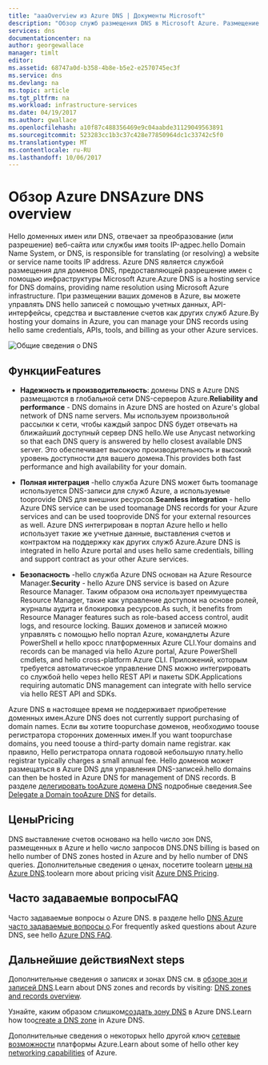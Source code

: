 ```yaml
---
title: "aaaOverview из Azure DNS | Документы Microsoft"
description: "Обзор служб размещения DNS в Microsoft Azure. Размещение домена в Microsoft Azure."
services: dns
documentationcenter: na
author: georgewallace
manager: timlt
editor: 
ms.assetid: 68747a0d-b358-4b8e-b5e2-e2570745ec3f
ms.service: dns
ms.devlang: na
ms.topic: article
ms.tgt_pltfrm: na
ms.workload: infrastructure-services
ms.date: 04/19/2017
ms.author: gwallace
ms.openlocfilehash: a10f87c488356469e9c04aabde31129049563891
ms.sourcegitcommit: 523283cc1b3c37c428e77850964dc1c33742c5f0
ms.translationtype: MT
ms.contentlocale: ru-RU
ms.lasthandoff: 10/06/2017
---
```

# <a name="azure-dns-overview"></a><span data-ttu-id="c4870-104">Обзор Azure DNS</span><span class="sxs-lookup"><span data-stu-id="c4870-104">Azure DNS overview</span></span>

<span data-ttu-id="c4870-105">Hello доменных имен или DNS, отвечает за преобразование (или разрешение) веб-сайта или службы имя tooits IP-адрес.</span><span class="sxs-lookup"><span data-stu-id="c4870-105">hello Domain Name System, or DNS, is responsible for translating (or resolving) a website or service name tooits IP address.</span></span> <span data-ttu-id="c4870-106">Azure DNS является службой размещения для доменов DNS, предоставляющей разрешение имен с помощью инфраструктуры Microsoft Azure.</span><span class="sxs-lookup"><span data-stu-id="c4870-106">Azure DNS is a hosting service for DNS domains, providing name resolution using Microsoft Azure infrastructure.</span></span> <span data-ttu-id="c4870-107">При размещении ваших доменов в Azure, вы можете управлять DNS hello записей с помощью учетных данных, API-интерфейсы, средства и выставление счетов как других служб Azure.</span><span class="sxs-lookup"><span data-stu-id="c4870-107">By hosting your domains in Azure, you can manage your DNS records using hello same credentials, APIs, tools, and billing as your other Azure services.</span></span>

![Общие сведения о DNS](./media/dns-overview/scenario.png)

## <a name="features"></a><span data-ttu-id="c4870-109">Функции</span><span class="sxs-lookup"><span data-stu-id="c4870-109">Features</span></span>

* <span data-ttu-id="c4870-110">**Надежность и производительность**: домены DNS в Azure DNS размещаются в глобальной сети DNS-серверов Azure.</span><span class="sxs-lookup"><span data-stu-id="c4870-110">**Reliability and performance** - DNS domains in Azure DNS are hosted on Azure's global network of DNS name servers.</span></span> <span data-ttu-id="c4870-111">Мы используем произвольной рассылки к сети, чтобы каждый запрос DNS будет отвечать на ближайший доступный сервер DNS hello.</span><span class="sxs-lookup"><span data-stu-id="c4870-111">We use Anycast networking so that each DNS query is answered by hello closest available DNS server.</span></span> <span data-ttu-id="c4870-112">Это обеспечивает высокую производительность и высокий уровень доступности для вашего домена.</span><span class="sxs-lookup"><span data-stu-id="c4870-112">This provides both fast performance and high availability for your domain.</span></span>

* <span data-ttu-id="c4870-113">**Полная интеграция** -hello служба Azure DNS может быть toomanage используется DNS-записи для служб Azure, а используемые tooprovide DNS для внешних ресурсов.</span><span class="sxs-lookup"><span data-stu-id="c4870-113">**Seamless integration** - hello Azure DNS service can be used toomanage DNS records for your Azure services and can be used tooprovide DNS for your external resources as well.</span></span> <span data-ttu-id="c4870-114">Azure DNS интегрирован в портал Azure hello и hello использует такие же учетные данные, выставления счетов и контрактом на поддержку как других служб Azure.</span><span class="sxs-lookup"><span data-stu-id="c4870-114">Azure DNS is integrated in hello Azure portal and uses hello same credentials, billing and support contract as your other Azure services.</span></span>

* <span data-ttu-id="c4870-115">**Безопасность** -hello служба Azure DNS основан на Azure Resource Manager.</span><span class="sxs-lookup"><span data-stu-id="c4870-115">**Security** - hello Azure DNS service is based on Azure Resource Manager.</span></span> <span data-ttu-id="c4870-116">Таким образом она использует преимущества Resource Manager, такие как управление доступом на основе ролей, журналы аудита и блокировка ресурсов.</span><span class="sxs-lookup"><span data-stu-id="c4870-116">As such, it benefits from Resource Manager features such as role-based access control, audit logs, and resource locking.</span></span> <span data-ttu-id="c4870-117">Ваших доменов и записей можно управлять с помощью hello портал Azure, командлеты Azure PowerShell и hello кросс платформенных Azure CLI.</span><span class="sxs-lookup"><span data-stu-id="c4870-117">Your domains and records can be managed via hello Azure portal, Azure PowerShell cmdlets, and hello cross-platform Azure CLI.</span></span> <span data-ttu-id="c4870-118">Приложений, которым требуется автоматическое управление DNS можно интегрировать со службой hello через hello REST API и пакеты SDK.</span><span class="sxs-lookup"><span data-stu-id="c4870-118">Applications requiring automatic DNS management can integrate with hello service via hello REST API and SDKs.</span></span>

<span data-ttu-id="c4870-119">Azure DNS в настоящее время не поддерживает приобретение доменных имен.</span><span class="sxs-lookup"><span data-stu-id="c4870-119">Azure DNS does not currently support purchasing of domain names.</span></span> <span data-ttu-id="c4870-120">Если вы хотите toopurchase доменов, необходимо toouse регистратора сторонних доменных имен.</span><span class="sxs-lookup"><span data-stu-id="c4870-120">If you want toopurchase domains, you need toouse a third-party domain name registrar.</span></span> <span data-ttu-id="c4870-121">как правило, Hello регистратора оплата годовой небольшую плату.</span><span class="sxs-lookup"><span data-stu-id="c4870-121">hello registrar typically charges a small annual fee.</span></span> <span data-ttu-id="c4870-122">Hello доменов может размещаться в Azure DNS для управления DNS-записей.</span><span class="sxs-lookup"><span data-stu-id="c4870-122">hello domains can then be hosted in Azure DNS for management of DNS records.</span></span> <span data-ttu-id="c4870-123">В разделе [делегировать tooAzure домена DNS](dns-domain-delegation.md) подробные сведения.</span><span class="sxs-lookup"><span data-stu-id="c4870-123">See [Delegate a Domain tooAzure DNS](dns-domain-delegation.md) for details.</span></span>

## <a name="pricing"></a><span data-ttu-id="c4870-124">Цены</span><span class="sxs-lookup"><span data-stu-id="c4870-124">Pricing</span></span>

<span data-ttu-id="c4870-125">DNS выставление счетов основано на hello число зон DNS, размещенных в Azure и hello число запросов DNS.</span><span class="sxs-lookup"><span data-stu-id="c4870-125">DNS billing is based on hello number of DNS zones hosted in Azure and by hello number of DNS queries.</span></span> <span data-ttu-id="c4870-126">Дополнительные сведения о ценах, посетите toolearn [цены на Azure DNS](https://azure.microsoft.com/pricing/details/dns/).</span><span class="sxs-lookup"><span data-stu-id="c4870-126">toolearn more about pricing visit [Azure DNS Pricing](https://azure.microsoft.com/pricing/details/dns/).</span></span>

## <a name="faq"></a><span data-ttu-id="c4870-127">Часто задаваемые вопросы</span><span class="sxs-lookup"><span data-stu-id="c4870-127">FAQ</span></span>

<span data-ttu-id="c4870-128">Часто задаваемые вопросы о Azure DNS. в разделе hello [DNS Azure часто задаваемые вопросы о](dns-faq.md).</span><span class="sxs-lookup"><span data-stu-id="c4870-128">For frequently asked questions about Azure DNS, see hello [Azure DNS FAQ](dns-faq.md).</span></span>

## <a name="next-steps"></a><span data-ttu-id="c4870-129">Дальнейшие действия</span><span class="sxs-lookup"><span data-stu-id="c4870-129">Next steps</span></span>

<span data-ttu-id="c4870-130">Дополнительные сведения о записях и зонах DNS см. в [обзоре зон и записей DNS](dns-zones-records.md).</span><span class="sxs-lookup"><span data-stu-id="c4870-130">Learn about DNS zones and records by visiting: [DNS zones and records overview](dns-zones-records.md).</span></span>

<span data-ttu-id="c4870-131">Узнайте, каким образом слишком[создать зону DNS](./dns-getstarted-create-dnszone-portal.md) в Azure DNS.</span><span class="sxs-lookup"><span data-stu-id="c4870-131">Learn how too[create a DNS zone](./dns-getstarted-create-dnszone-portal.md) in Azure DNS.</span></span>

<span data-ttu-id="c4870-132">Дополнительные сведения о некоторых hello другой ключ [сетевые возможности](../networking/networking-overview.md) платформы Azure.</span><span class="sxs-lookup"><span data-stu-id="c4870-132">Learn about some of hello other key [networking capabilities](../networking/networking-overview.md) of Azure.</span></span>

